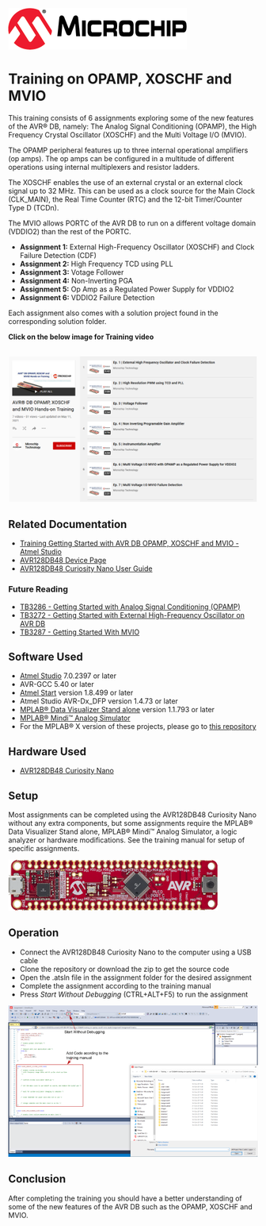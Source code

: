 <!-- Please do not change this logo with link -->
[![MCHP](images/microchip.png)](https://www.microchip.com)

# Training on OPAMP, XOSCHF and MVIO

This training consists of 6 assignments exploring some of the new features of the AVR® DB, namely: The Analog Signal Conditioning (OPAMP), the High Frequency Crystal Oscillator (XOSCHF) and the Multi Voltage I/O (MVIO). 

The OPAMP peripheral features up to three internal operational amplifiers (op amps). The op amps can be configured in a multitude of different operations using internal multiplexers and resistor ladders. 

The XOSCHF enables the use of an external crystal or an external clock signal up to 32 MHz. This can be used as a clock source for the Main Clock (CLK_MAIN), the Real Time Counter (RTC) and the 12-bit Timer/Counter Type D (TCDn).

The MVIO allows PORTC of the AVR DB to run on a different voltage domain (VDDIO2) than the rest of the PORTC.   

* **Assignment 1:**
External High-Frequency Oscillator (XOSCHF) and Clock Failure Detection (CDF)
* **Assignment 2:**
High Frequency TCD using PLL
* **Assignment 3:**
Votage Follower
* **Assignment 4:**
Non-Inverting PGA
* **Assignment 5:**
Op Amp as a Regulated Power Supply for VDDIO2
* **Assignment 6:**
VDDIO2 Failure Detection

Each assignment also comes with a solution project found in the corresponding solution folder. 

**Click on the below image for Training video**
<p align="center">
<br><a href="Link to video series: https://www.youtube.com/playlist?list=PL9B4edd-p2ag0ErR65zx306mtoHysMyPh" rel="nofollow"><img src="images/YT_Training_AVR_DB.png" alt="AVR DB" width="500"/></a>
</p>

## Related Documentation

* [Training Getting Started with AVR DB OPAMP, XOSCHF and MVIO - Atmel Studio](https://microchip.com/DS40002277)
* [AVR128DB48 Device Page](https://www.microchip.com/wwwproducts/en/AVR128DB48)
* [AVR128DB48 Curiosity Nano User Guide](https://www.microchip.com/DS50003037)

### Future Reading
* [TB3286 - Getting Started with Analog Signal Conditioning (OPAMP)](https://microchip.com/DS90003286)
* [TB3272 - Getting Started with External High-Frequency Oscillator on AVR DB](https://microchip.com/DS90003272)
* [TB3287 - Getting Started With MVIO](https://microchip.com/DS90003287)

## Software Used

* [Atmel Studio](https://www.microchip.com/mplab/avr-support/atmel-studio-7) 7.0.2397 or later
* AVR-GCC 5.40 or later 
* [Atmel Start](https://start.atmel.com/) version 1.8.499 or later
* Atmel Studio AVR-Dx_DFP version 1.4.73 or later
* [MPLAB® Data Visualizer Stand alone](https://www.microchip.com/mplab/mplab-data-visualizer) version 1.1.793 or later
* [MPLAB® Mindi™ Analog Simulator](https://www.microchip.com/mplab/mplab-mindi)
* For the MPLAB® X version of these projects, please go to [this repository](https://github.com/microchip-pic-avr-examples/avr128db48-training-on-opamp-xoschf-mvio-mplab)

## Hardware Used

* [AVR128DB48 Curiosity Nano](https://www.microchip.com/DevelopmentTools/ProductDetails/PartNO/EV35L43A)



## Setup

Most assignments can be completed using the AVR128DB48 Curiosity Nano without any extra components, but some assignments require the MPLAB® Data Visualizer Stand alone, MPLAB® Mindi™ Analog Simulator, a logic analyzer or hardware modifications. See the training manual for setup of specific assignments.

![MCHP](images/avr128db48-cnano.png)

## Operation

* Connect the AVR128DB48 Curiosity Nano to the computer using a USB cable
* Clone the repository or download the zip to get the source code
* Open the .atsln file in the assignment folder for the desired assignment
* Complete the assignment according to the training manual 
* Press *Start Without Debugging* (CTRL+ALT+F5) to run the assignment

![SetUpAssignment](images/SetupAssignment.png)



## Conclusion

After completing the training you should have a better understanding of some of the new features of the AVR DB such as the OPAMP, XOSCHF and MVIO.
